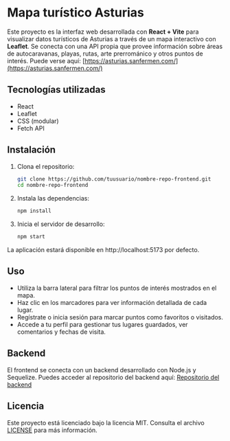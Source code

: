 # Mapa turístico Asturias

Este proyecto es la interfaz web desarrollada con **React + Vite** para visualizar datos turísticos de Asturias a través de un mapa interactivo con **Leaflet**. Se conecta con una API propia que provee información sobre áreas de autocaravanas, playas, rutas, arte prerrománico y otros puntos de interés. Puede verse aquí: [https://asturias.sanfermen.com/](https://asturias.sanfermen.com/)

## Tecnologías utilizadas

- React
- Leaflet
- CSS (modular)
- Fetch API

## Instalación

1. Clona el repositorio:

   ```bash
   git clone https://github.com/tuusuario/nombre-repo-frontend.git
   cd nombre-repo-frontend
   ```

2. Instala las dependencias:

	```bash
	npm install
	```

3. Inicia el servidor de desarrollo:

	```bash
	npm start
	```
La aplicación estará disponible en http://localhost:5173 por defecto.

## Uso

- Utiliza la barra lateral para filtrar los puntos de interés mostrados en el mapa.
- Haz clic en los marcadores para ver información detallada de cada lugar.
- Regístrate o inicia sesión para marcar puntos como favoritos o visitados.
- Accede a tu perfil para gestionar tus lugares guardados, ver comentarios y fechas de visita.

## Backend

El frontend se conecta con un backend desarrollado con Node.js y Sequelize. Puedes acceder al repositorio del backend aquí:
[Repositorio del backend](https://github.com/sanfermen/API_turismo_Asturias.git)

## Licencia

Este proyecto está licenciado bajo la licencia MIT. Consulta el archivo [LICENSE](./LICENSE) para más información.

